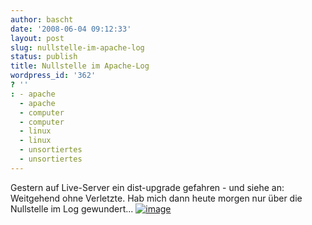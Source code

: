 ```yaml
---
author: bascht
date: '2008-06-04 09:12:33'
layout: post
slug: nullstelle-im-apache-log
status: publish
title: Nullstelle im Apache-Log
wordpress_id: '362'
? ''
: - apache
  - apache
  - computer
  - computer
  - linux
  - linux
  - unsortiertes
  - unsortiertes
---
```


Gestern auf Live-Server ein dist-upgrade gefahren - und siehe an:
Weitgehend ohne Verletzte. Hab mich dann heute morgen nur über die
Nullstelle im Log gewundert...
[![image](http://www.bascht.com/uploads/2008/06/localhostlocaldomain-apache_accesses-day.png "localhostlocaldomain-apache_accesses-day")](http://www.bascht.com/uploads/2008/06/localhostlocaldomain-apache_accesses-day.png)


